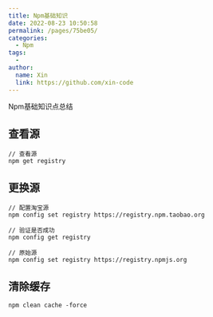 ```yaml
---
title: Npm基础知识
date: 2022-08-23 10:50:58
permalink: /pages/75be05/
categories:
  - Npm
tags:
  -
author:
  name: Xin
  link: https://github.com/xin-code
---
```


Npm基础知识点总结

<!-- more -->



## 查看源

```shell
// 查看源
npm get registry
```



## 更换源

```shell
// 配置淘宝源
npm config set registry https://registry.npm.taobao.org

// 验证是否成功
npm config get registry

// 原始源
npm config set registry https://registry.npmjs.org
```



## 清除缓存

```shell
npm clean cache -force
```
